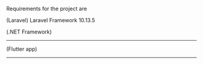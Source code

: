 Requirements for the project are

(Laravel)
Laravel Framework 10.13.5

(.NET Framework)
***

(Flutter app)
***